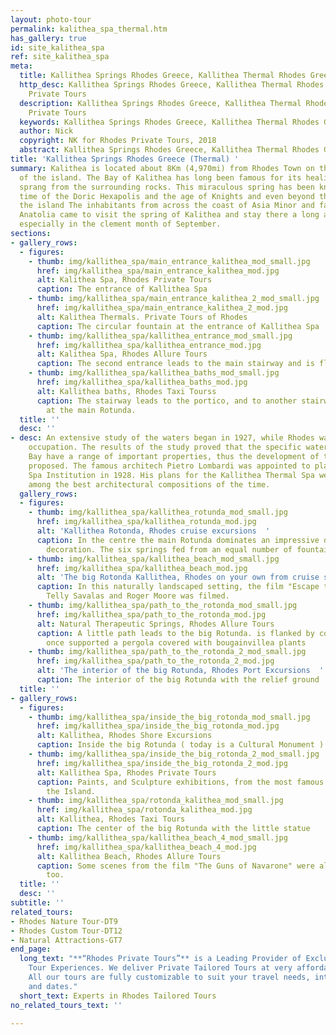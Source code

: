 ```yaml
---
layout: photo-tour
permalink: kalithea_spa_thermal.htm
has_gallery: true
id: site_kalithea_spa
ref: site_kalithea_spa
meta:
  title: Kallithea Springs Rhodes Greece, Kallithea Thermal Rhodes Greece
  http_desc: Kallithea Springs Rhodes Greece, Kallithea Thermal Rhodes Greece, Rhodes
    Private Tours
  description: Kallithea Springs Rhodes Greece, Kallithea Thermal Rhodes Greece, Rhodes
    Private Tours
  keywords: Kallithea Springs Rhodes Greece, Kallithea Thermal Rhodes Greece
  author: Nick
  copyright: NK for Rhodes Private Tours, 2018
  abstract: Kallithea Springs Rhodes Greece, Kallithea Thermal Rhodes Greece
title: 'Kallithea Springs Rhodes Greece (Thermal) '
summary: Kalithea is located about 8Km (4,970mi) from Rhodes Town on the east coast
  of the island. The Bay of Kalithea has long been famous for its healing waters that
  sprang from the surrounding rocks. This miraculous spring has been known since the
  time of the Doric Hexapolis and the age of Knights and even beyond the limits of
  the island The inhabitants from across the coast of Asia Minor and father deep in
  Anatolia came to visit the spring of Kalithea and stay there a long as it was necessary,
  especially in the clement month of September.
sections:
- gallery_rows:
  - figures:
    - thumb: img/kallithea_spa/main_entrance_kalithea_mod_small.jpg
      href: img/kallithea_spa/main_entrance_kalithea_mod.jpg
      alt: Kalithea Spa, Rhodes Private Tours
      caption: The entrance of Kallithea Spa
    - thumb: img/kallithea_spa/main_entrance_kalithea_2_mod_small.jpg
      href: img/kallithea_spa/main_entrance_kalithea_2_mod.jpg
      alt: Kalithea Thermals. Private Tours of Rhodes
      caption: The circular fountain at the entrance of Kallithea Spa
    - thumb: img/kallithea_spa/kallithea_entrance_mod_small.jpg
      href: img/kallithea_spa/kallithea_entrance_mod.jpg
      alt: Kalithea Spa, Rhodes Allure Tours
      caption: The second entrance leads to the main stairway and is flanked by columns
    - thumb: img/kallithea_spa/kallithea_baths_mod_small.jpg
      href: img/kallithea_spa/kallithea_baths_mod.jpg
      alt: Kallithea baths, Rhodes Taxi Tourss
      caption: The stairway leads to the portico, and to another stairway that ends
        at the main Rotunda.
  title: ''
  desc: ''
- desc: An extensive study of the waters began in 1927, while Rhodes was under Italian
    occupation. The results of the study proved that the specific waters at Kalithea
    Bay have a range of important properties, thus the development of the area was
    proposed. The famous architech Pietro Lombardi was appointed to plan the Thermal
    Spa Institution in 1928. His plans for the Kallithea Thermal Spa were considered
    among the best architectural compositions of the time.
  gallery_rows:
  - figures:
    - thumb: img/kallithea_spa/kallithea_rotunda_mod_small.jpg
      href: img/kallithea_spa/kallithea_rotunda_mod.jpg
      alt: 'Kallithea Rotonda, Rhodes cruise excursions  '
      caption: In the centre the main Rotunda dominates an impressive dome with intricate
        decoration. The six springs fed from an equal number of fountain heads.
    - thumb: img/kallithea_spa/kallithea_beach_mod_small.jpg
      href: img/kallithea_spa/kallithea_beach_mod.jpg
      alt: 'The big Rotonda Kallithea, Rhodes on your own from cruise ship '
      caption: In this naturally landscaped setting, the film "Escape to Athena" with
        Telly Savalas and Roger Moore was filmed.
    - thumb: img/kallithea_spa/path_to_the_rotonda_mod_small.jpg
      href: img/kallithea_spa/path_to_the_rotonda_mod.jpg
      alt: Natural Therapeutic Springs, Rhodes Allure Tours
      caption: A little path leads to the big Rotunda. is flanked by columns that
        once supported a pergola covered with bougainvillea plants
    - thumb: img/kallithea_spa/path_to_the_rotonda_2_mod_small.jpg
      href: img/kallithea_spa/path_to_the_rotonda_2_mod.jpg
      alt: 'The interior of the big Rotunda, Rhodes Port Excursions  '
      caption: The interior of the big Rotunda with the relief ground
  title: ''
- gallery_rows:
  - figures:
    - thumb: img/kallithea_spa/inside_the_big_rotonda_mod_small.jpg
      href: img/kallithea_spa/inside_the_big_rotonda_mod.jpg
      alt: Kallithea, Rhodes Shore Excursions
      caption: Inside the big Rotunda ( today is a Cultural Monument ).
    - thumb: img/kallithea_spa/inside_the_big_rotonda_2_mod_small.jpg
      href: img/kallithea_spa/inside_the_big_rotonda_2_mod.jpg
      alt: Kallithea Spa, Rhodes Private Tours
      caption: Paints, and Sculpture exhibitions, from the most famous Artists on
        the Island.
    - thumb: img/kallithea_spa/rotonda_kalithea_mod_small.jpg
      href: img/kallithea_spa/rotonda_kalithea_mod.jpg
      alt: Kallithea, Rhodes Taxi Tours
      caption: The center of the big Rotunda with the little statue
    - thumb: img/kallithea_spa/kallithea_beach_4_mod_small.jpg
      href: img/kallithea_spa/kallithea_beach_4_mod.jpg
      alt: Kallithea Beach, Rhodes Allure Tours
      caption: Some scenes from the film "The Guns of Navarone" were also filmed here
        too.
  title: ''
  desc: ''
subtitle: ''
related_tours:
- Rhodes Nature Tour-DT9
- Rhodes Custom Tour-DT12
- Natural Attractions-GT7
end_page:
  long_text: "**“Rhodes Private Tours”** is a Leading Provider of Exclusive and Personalized
    Tour Experiences. We deliver Private Tailored Tours at very affordable rates.
    All our tours are fully customizable to suit your travel needs, interests, schedules,
    and dates."
  short_text: Experts in Rhodes Tailored Tours
no_related_tours_text: ''

---
```

